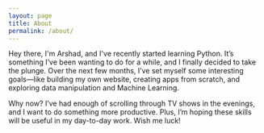 ```yaml
---
layout: page
title: About
permalink: /about/
---
```


Hey there, I'm Arshad, and I've recently started learning Python. It’s something I’ve been wanting to do for a while, and I finally decided to take the plunge. Over the next few months, I’ve set myself some interesting goals—like building my own website, creating apps from scratch, and exploring data manipulation and Machine Learning.

Why now? I’ve had enough of scrolling through TV shows in the evenings, and I want to do something more productive. Plus, I’m hoping these skills will be useful in my day-to-day work. Wish me luck!
